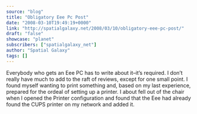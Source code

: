 ```yaml
---
source: "blog"
title: "Obligatory Eee Pc Post"
date: "2008-03-10T19:49:19+0000"
link: "http://spatialgalaxy.net/2008/03/10/obligatory-eee-pc-post/"
draft: "false"
showcase: "planet"
subscribers: ["spatialgalaxy_net"]
author: "Spatial Galaxy"
tags: []
---
```


Everybody who gets an Eee PC has to write about it&ndash;it&rsquo;s required. I don&rsquo;t really have much to add to the raft of reviews, except for one small point.
I found myself wanting to print something and, based on my last experience, prepared for the ordeal of setting up a printer. I about fell out of the chair when I opened the Printer configuration and found that the Eee had already found the CUPS printer on my network and added it.
